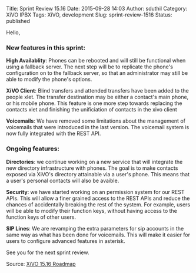 Title: Sprint Review 15.16
Date: 2015-09-28 14:03
Author: sduthil
Category: XiVO IPBX
Tags: XiVO, development
Slug: sprint-review-1516
Status: published

Hello,

### New features in this sprint:

**High Availablity**: Phones can be rebooted and will still be
functional when using a fallback server. The next step will be to
replicate the phone's configuration on to the fallback server, so that
an administrator may still be able to modify the phone's options.

**XiVO Client**: Blind transfers and attended transfers have been added
to the people xlet. The transfer destination may be either a contact's
main phone, or his mobile phone. This feature is one more step towards
replacing the contacts xlet and finishing the unificiation of contacts
in the xivo client

**Voicemails**: We have removed some limitations about the management of
voicemails that were introduced in the last version. The voicemail
system is now fully integrated with the REST API.

### Ongoing features:

**Directories**: we continue working on a new service that will
integrate the new directory infrastructure with phones. The goal is to
make contacts exposed via XiVO's directory attainable via a user's
phone. This means that a user's personal contacts will also be avaible.

**Security**: we have started working on an permission system for our
REST APIs. This will allow a finer grained access to the REST APIs and
reduce the chances of accidentally breaking the rest of the system. For
example, users will be able to modify their function keys, without
having access to the function keys of other users.

**SIP Lines**: We are revamping the extra parameters for sip accounts in
the same way as what has been done for voicemails. This will make it
easier for users to configure advanced features in asterisk.

See you for the next sprint review.

Source: [XiVO 15.16
Roadmap](http://projects.xivo.io/versions/232 "XiVO 15.16 Roadmap")

</p>

